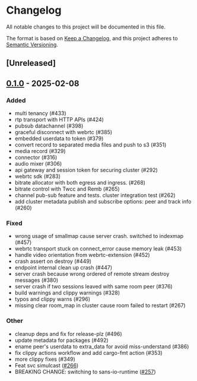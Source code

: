 # Changelog

All notable changes to this project will be documented in this file.

The format is based on [Keep a Changelog](https://keepachangelog.com/en/1.0.0/),
and this project adheres to [Semantic Versioning](https://semver.org/spec/v2.0.0.html).

## [Unreleased]

## [0.1.0](https://github.com/8xFF/atm0s-media-server/releases/tag/atm0s-media-server-core-v0.1.0) - 2025-02-08

### Added

- multi tenancy  (#433)
- rtp transport with HTTP APIs (#424)
- pubsub datachannel (#398)
- graceful disconnect with webrtc (#385)
- embedded userdata to token (#379)
- convert record to separated media files and push to s3 (#351)
- media record  (#329)
- connector (#316)
- audio mixer (#306)
- api gateway and session token for securing cluster (#292)
- webrtc sdk (#283)
- bitrate allocator with both egress and ingress. (#268)
- bitrate control with Twcc and Remb (#265)
- channel pub-sub feature and tests. cluster integration test (#262)
- add cluster metadata publish and subscribe options: peer and track info (#260)

### Fixed

- wrong usage of smallmap cause server crash. switched to indexmap (#457)
- webrtc transport stuck on connect_error cause memory leak (#453)
- handle video orientation from webrtc-extension (#452)
- crash assert on destroy (#449)
- endpoint internal clean up crash (#447)
- server crash because wrong ordered of remote stream destroy messages (#380)
- server crash if two sessions leaved with same room peer (#376)
- build warnings and clippy warnings (#328)
- typos and clippy warns (#296)
- missing clear room_map in cluster cause room failed to restart (#267)

### Other

- cleanup deps and fix for release-plz (#496)
- update metadata for packages (#492)
- ename peer's userdata to extra_data for avoid miss-understand (#386)
- fix clippy actions workflow and add cargo-fmt action (#353)
- more clippy fixes (#349)
- Feat svc simulcast ([#266](https://github.com/8xFF/atm0s-media-server/pull/266))
- BREAKING CHANGE: switching to sans-io-runtime ([#257](https://github.com/8xFF/atm0s-media-server/pull/257))

